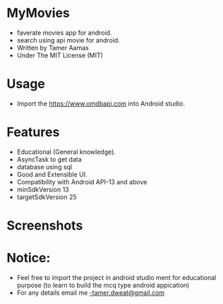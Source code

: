 # MyMovies
-  faverate movies app for android.
-  search using api movie for android.
- Written by Tamer Aamas
- Under The MIT License (MIT)


# Usage
- Import the https://www.omdbapi.com  into Android studio.

# Features
- Educational (General knowledge).
- AsyncTask to get data
- database using sql 
- Good and Extensible UI.
- Compatibility with Android API-13 and above
- minSdkVersion 13
- targetSdkVersion 25

# Screenshots



# Notice:
- Feel free to import the project in android studio ment for educational purpose (to learn to build the mcq type android appication)
- For any details email me -tamer.dweat@gmail.com


